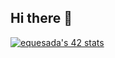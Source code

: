 ## Hi there 👋

[![equesada's 42 stats](https://badge.mediaplus.ma/greenbinary/equesada?1337Badge=off&UM6P=off)](https://github.com/oakoudad/badge42)

